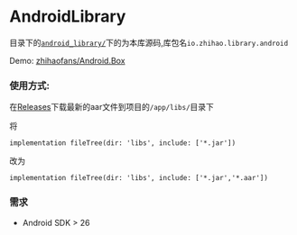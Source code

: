 # AndroidLibrary

目录下的[`android_library/`](https://github.com/zhihaofans/AndroidLibrary/tree/master/android_library/src/main/java/io/zhihao/library/android/)下的为本库源码,库包名`io.zhihao.library.android`

Demo: [zhihaofans/Android.Box](https://github.com/zhihaofans/Android.Box/)

### 使用方式:

在[Releases](https://github.com/zhihaofans/AndroidLibrary/releases/latest)下载最新的aar文件到项目的`/app/libs/`目录下

将 

`implementation fileTree(dir: 'libs', include: ['*.jar'])`

改为

`implementation fileTree(dir: 'libs', include: ['*.jar','*.aar'])`


### 需求

- Android SDK > 26